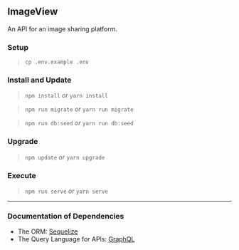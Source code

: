 ## ImageView

An API for an image sharing platform.

### Setup

> `cp .env.example .env`

### Install and Update

> `npm install` *or* `yarn install`

> `npm run migrate` *or* `yarn run migrate`

> `npm run db:seed` *or* `yarn run db:seed`

### Upgrade

> `npm update` *or* `yarn upgrade`

### Execute

> `npm run serve` *or* `yarn serve`

---

### Documentation of Dependencies

- The ORM: [Sequelize](http://docs.sequelizejs.com)
- The Query Language for APIs: [GraphQL](https://www.apollographql.com/docs/graphql-tools)